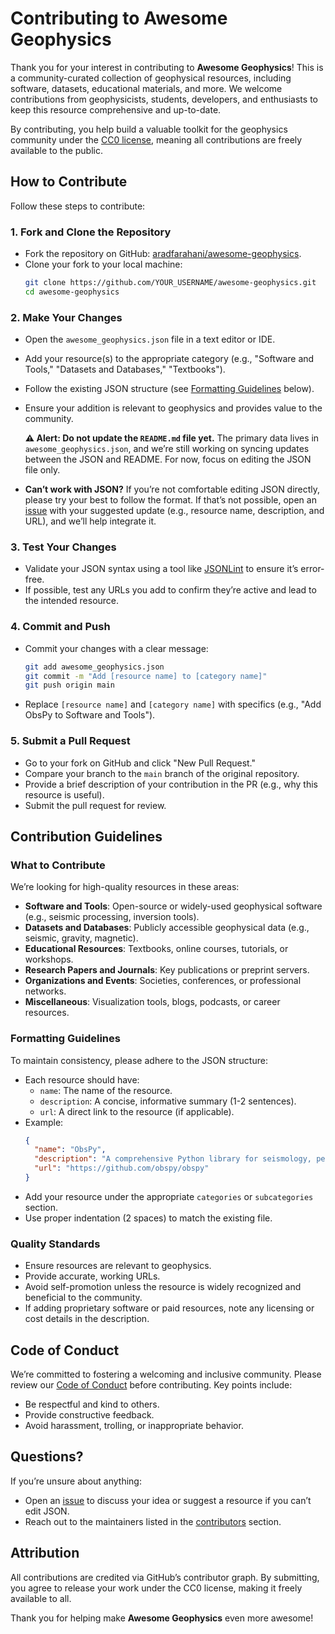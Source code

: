 # Contributing to Awesome Geophysics

Thank you for your interest in contributing to **Awesome Geophysics**! This is a community-curated collection of geophysical resources, including software, datasets, educational materials, and more. We welcome contributions from geophysicists, students, developers, and enthusiasts to keep this resource comprehensive and up-to-date.

By contributing, you help build a valuable toolkit for the geophysics community under the [CC0 license](https://creativecommons.org/publicdomain/zero/1.0/), meaning all contributions are freely available to the public.

## How to Contribute

Follow these steps to contribute:

### 1. Fork and Clone the Repository
- Fork the repository on GitHub: [aradfarahani/awesome-geophysics](https://github.com/aradfarahani/awesome-geophysics).
- Clone your fork to your local machine:
  ```bash
  git clone https://github.com/YOUR_USERNAME/awesome-geophysics.git
  cd awesome-geophysics
  ```

### 2. Make Your Changes
- Open the `awesome_geophysics.json` file in a text editor or IDE.
- Add your resource(s) to the appropriate category (e.g., "Software and Tools," "Datasets and Databases," "Textbooks").
- Follow the existing JSON structure (see [Formatting Guidelines](#formatting-guidelines) below).
- Ensure your addition is relevant to geophysics and provides value to the community.

  **⚠️ Alert: Do not update the `README.md` file yet.** The primary data lives in `awesome_geophysics.json`, and we’re still working on syncing updates between the JSON and README. For now, focus on editing the JSON file only.

- **Can’t work with JSON?** If you’re not comfortable editing JSON directly, please try your best to follow the format. If that’s not possible, open an [issue](https://github.com/aradfarahani/awesome-geophysics/issues) with your suggested update (e.g., resource name, description, and URL), and we’ll help integrate it.

### 3. Test Your Changes
- Validate your JSON syntax using a tool like [JSONLint](https://jsonlint.com/) to ensure it’s error-free.
- If possible, test any URLs you add to confirm they’re active and lead to the intended resource.

### 4. Commit and Push
- Commit your changes with a clear message:
  ```bash
  git add awesome_geophysics.json
  git commit -m "Add [resource name] to [category name]"
  git push origin main
  ```
- Replace `[resource name]` and `[category name]` with specifics (e.g., "Add ObsPy to Software and Tools").

### 5. Submit a Pull Request
- Go to your fork on GitHub and click "New Pull Request."
- Compare your branch to the `main` branch of the original repository.
- Provide a brief description of your contribution in the PR (e.g., why this resource is useful).
- Submit the pull request for review.

## Contribution Guidelines

### What to Contribute
We’re looking for high-quality resources in these areas:
- **Software and Tools**: Open-source or widely-used geophysical software (e.g., seismic processing, inversion tools).
- **Datasets and Databases**: Publicly accessible geophysical data (e.g., seismic, gravity, magnetic).
- **Educational Resources**: Textbooks, online courses, tutorials, or workshops.
- **Research Papers and Journals**: Key publications or preprint servers.
- **Organizations and Events**: Societies, conferences, or professional networks.
- **Miscellaneous**: Visualization tools, blogs, podcasts, or career resources.

### Formatting Guidelines
To maintain consistency, please adhere to the JSON structure:
- Each resource should have:
  - `name`: The name of the resource.
  - `description`: A concise, informative summary (1-2 sentences).
  - `url`: A direct link to the resource (if applicable).
- Example:
  ```json
  {
    "name": "ObsPy",
    "description": "A comprehensive Python library for seismology, perfect for waveform analysis, data handling, and visualization.",
    "url": "https://github.com/obspy/obspy"
  }
  ```
- Add your resource under the appropriate `categories` or `subcategories` section.
- Use proper indentation (2 spaces) to match the existing file.

### Quality Standards
- Ensure resources are relevant to geophysics.
- Provide accurate, working URLs.
- Avoid self-promotion unless the resource is widely recognized and beneficial to the community.
- If adding proprietary software or paid resources, note any licensing or cost details in the description.

## Code of Conduct
We’re committed to fostering a welcoming and inclusive community. Please review our [Code of Conduct](https://github.com/aradfarahani/awesome-geophysics/blob/main/CODE_OF_CONDUCT.md) before contributing. Key points include:
- Be respectful and kind to others.
- Provide constructive feedback.
- Avoid harassment, trolling, or inappropriate behavior.

## Questions?
If you’re unsure about anything:
- Open an [issue](https://github.com/aradfarahani/awesome-geophysics/issues) to discuss your idea or suggest a resource if you can’t edit JSON.
- Reach out to the maintainers listed in the [contributors](https://github.com/aradfarahani/awesome-geophysics/graphs/contributors) section.

## Attribution
All contributions are credited via GitHub’s contributor graph. By submitting, you agree to release your work under the CC0 license, making it freely available to all.

Thank you for helping make **Awesome Geophysics** even more awesome!
